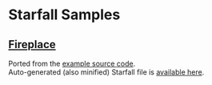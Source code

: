 # Starfall Samples

## [Fireplace](https://github.com/dnGLua/Samples/blob/main/Starfall/Fireplace/Fireplace.cs)
Ported from the [example source code](https://github.com/thegrb93/StarfallEx/blob/master/lua/starfall/examples/fireplace.lua).  
Auto-generated (also minified) Starfall file is [available here](https://github.com/dnGLua/Samples/raw/main/Starfall/Fireplace/Fireplace.min.lua).
